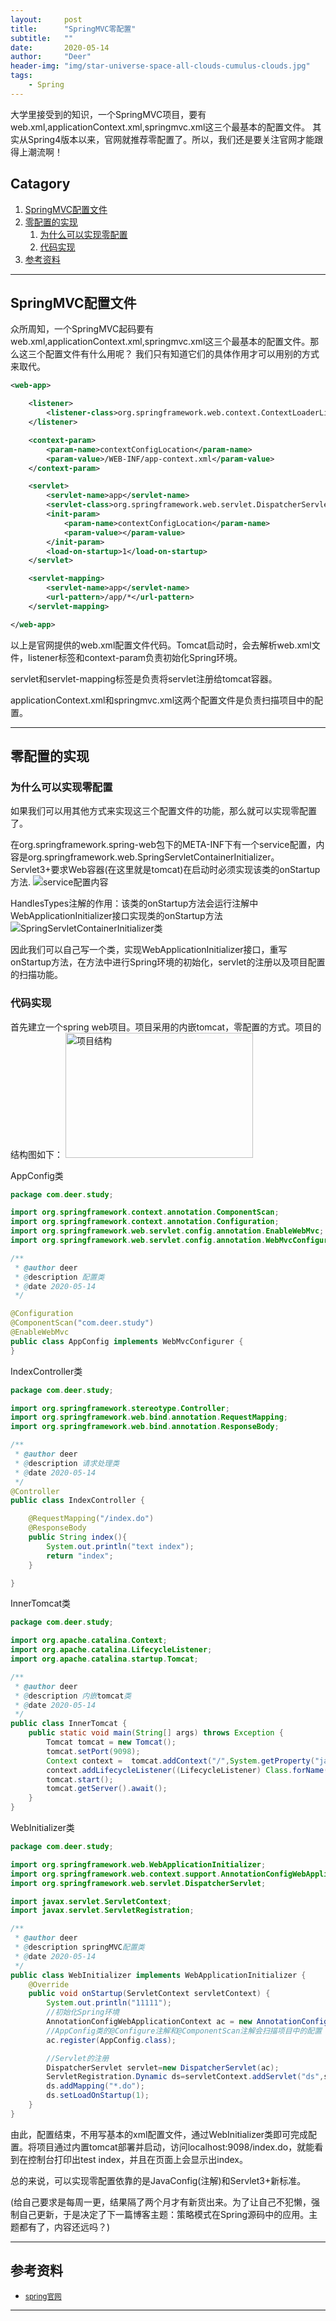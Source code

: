 ```yaml
---
layout:     post
title:      "SpringMVC零配置"
subtitle:   ""
date:       2020-05-14
author:     "Deer"
header-img: "img/star-universe-space-all-clouds-cumulus-clouds.jpg"
tags:
    - Spring
---
```


大学里接受到的知识，一个SpringMVC项目，要有web.xml,applicationContext.xml,springmvc.xml这三个最基本的配置文件。
其实从Spring4版本以来，官网就推荐零配置了。所以，我们还是要关注官网才能跟得上潮流啊！

## Catagory

1. [SpringMVC配置文件](#SpringMVC配置文件)
2. [零配置的实现](#零配置的实现)
	1. [为什么可以实现零配置](#为什么可以实现零配置)
	2. [代码实现](#代码实现)
3. [参考资料](#参考资料)

---


## SpringMVC配置文件
众所周知，一个SpringMVC起码要有web.xml,applicationContext.xml,springmvc.xml这三个最基本的配置文件。那么这三个配置文件有什么用呢？
我们只有知道它们的具体作用才可以用别的方式来取代。



```xml
<web-app>

    <listener>
        <listener-class>org.springframework.web.context.ContextLoaderListener</listener-class>
    </listener>

    <context-param>
        <param-name>contextConfigLocation</param-name>
        <param-value>/WEB-INF/app-context.xml</param-value>
    </context-param>

    <servlet>
        <servlet-name>app</servlet-name>
        <servlet-class>org.springframework.web.servlet.DispatcherServlet</servlet-class>
        <init-param>
            <param-name>contextConfigLocation</param-name>
            <param-value></param-value>
        </init-param>
        <load-on-startup>1</load-on-startup>
    </servlet>

    <servlet-mapping>
        <servlet-name>app</servlet-name>
        <url-pattern>/app/*</url-pattern>
    </servlet-mapping>

</web-app>
```


以上是官网提供的web.xml配置文件代码。Tomcat启动时，会去解析web.xml文件，listener标签和context-param负责初始化Spring环境。

servlet和servlet-mapping标签是负责将servlet注册给tomcat容器。

applicationContext.xml和springmvc.xml这两个配置文件是负责扫描项目中的配置。

---

## 零配置的实现
### 为什么可以实现零配置
如果我们可以用其他方式来实现这三个配置文件的功能，那么就可以实现零配置了。

在org.springframework.spring-web包下的META-INF下有一个service配置，内容是org.springframework.web.SpringServletContainerInitializer。
Servlet3+要求Web容器(在这里就是tomcat)在启动时必须实现该类的onStartup方法.
![service配置内容](/img/springmvc/mavenclass.png "service配置内容")

HandlesTypes注解的作用：该类的onStartup方法会运行注解中WebApplicationInitializer接口实现类的onStartup方法
![SpringServletContainerInitializer类](/img/springmvc/initializer.png "SpringServletContainerInitializer类")

因此我们可以自己写一个类，实现WebApplicationInitializer接口，重写onStartup方法，在方法中进行Spring环境的初始化，servlet的注册以及项目配置的扫描功能。

### 代码实现

首先建立一个spring web项目。项目采用的内嵌tomcat，零配置的方式。项目的结构图如下：
<img src="/img/springmvc/project-structure.png" alt="项目结构" width="300" height="200">

AppConfig类

```java
package com.deer.study;

import org.springframework.context.annotation.ComponentScan;
import org.springframework.context.annotation.Configuration;
import org.springframework.web.servlet.config.annotation.EnableWebMvc;
import org.springframework.web.servlet.config.annotation.WebMvcConfigurer;

/**
 * @author deer
 * @description 配置类
 * @date 2020-05-14
 */

@Configuration
@ComponentScan("com.deer.study")
@EnableWebMvc
public class AppConfig implements WebMvcConfigurer {
}

```

IndexController类

```java
package com.deer.study;

import org.springframework.stereotype.Controller;
import org.springframework.web.bind.annotation.RequestMapping;
import org.springframework.web.bind.annotation.ResponseBody;

/**
 * @author deer
 * @description 请求处理类
 * @date 2020-05-14
 */
@Controller
public class IndexController {

    @RequestMapping("/index.do")
    @ResponseBody
    public String index(){
        System.out.println("text index");
        return "index";
    }

}
```

InnerTomcat类

```java
package com.deer.study;

import org.apache.catalina.Context;
import org.apache.catalina.LifecycleListener;
import org.apache.catalina.startup.Tomcat;

/**
 * @author deer
 * @description 内嵌tomcat类
 * @date 2020-05-14
 */
public class InnerTomcat {
    public static void main(String[] args) throws Exception {
        Tomcat tomcat = new Tomcat();
        tomcat.setPort(9098);
        Context context =  tomcat.addContext("/",System.getProperty("java.io.tmpdir"));
        context.addLifecycleListener((LifecycleListener) Class.forName(tomcat.getHost().getConfigClass()).newInstance());
        tomcat.start();
        tomcat.getServer().await();
    }
}

```

WebInitializer类

```java
package com.deer.study;

import org.springframework.web.WebApplicationInitializer;
import org.springframework.web.context.support.AnnotationConfigWebApplicationContext;
import org.springframework.web.servlet.DispatcherServlet;

import javax.servlet.ServletContext;
import javax.servlet.ServletRegistration;

/**
 * @author deer
 * @description springMVC配置类
 * @date 2020-05-14
 */
public class WebInitializer implements WebApplicationInitializer {
    @Override
    public void onStartup(ServletContext servletContext) {
        System.out.println("11111");
        //初始化Spring环境
        AnnotationConfigWebApplicationContext ac = new AnnotationConfigWebApplicationContext();
        //AppConfig类的@Configure注解和@ComponentScan注解会扫描项目中的配置
        ac.register(AppConfig.class);

        //Servlet的注册
        DispatcherServlet servlet=new DispatcherServlet(ac);
        ServletRegistration.Dynamic ds=servletContext.addServlet("ds",servlet);
        ds.addMapping("*.do");
        ds.setLoadOnStartup(1);
    }
}

```

由此，配置结束，不用写基本的xml配置文件，通过WebInitializer类即可完成配置。将项目通过内置tomcat部署并启动，访问localhost:9098/index.do，就能看到在控制台打印出test index，并且在页面上会显示出index。

总的来说，可以实现零配置依靠的是JavaConfig(注解)和Servlet3+新标准。

(给自己要求是每周一更，结果隔了两个月才有新货出来。为了让自己不犯懒，强制自己更新，于是决定了下一篇博客主题：策略模式在Spring源码中的应用。主题都有了，内容还远吗？)

---

## 参考资料 
- <small>[spring官网](https://docs.spring.io/spring/docs/current/spring-framework-reference/web.html)</small>

---




